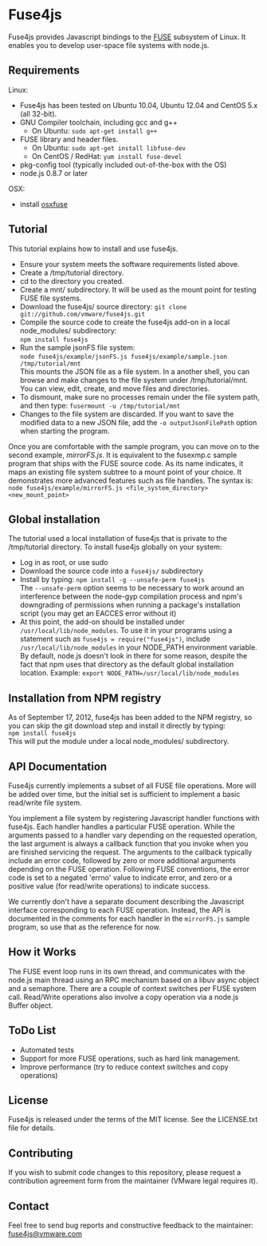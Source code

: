 Fuse4js
=======

Fuse4js provides Javascript bindings to the [FUSE](http://fuse.sourceforge.net/) subsystem of Linux. It enables you to develop user-space file systems with node.js.

Requirements
------------
Linux:
* Fuse4js has been tested on Ubuntu 10.04, Ubuntu 12.04  and CentOS 5.x (all 32-bit).
* GNU Compiler toolchain, including gcc and g++
    * On Ubuntu: `sudo apt-get install g++`
* FUSE library and header files.
    * On Ubuntu: `sudo apt-get install libfuse-dev`
    * On CentOS / RedHat: `yum install fuse-devel`
* pkg-config tool (typically included out-of-the-box with the OS)
* node.js 0.8.7 or later

OSX:
* install [osxfuse](http://osxfuse.github.com/)

Tutorial
--------

This tutorial explains how to install and use fuse4js.

* Ensure your system meets the software requirements listed above.
* Create a /tmp/tutorial directory.
* cd to the directory you created.
* Create a mnt/ subdirectory. It will be used as the mount point for testing FUSE file systems.
* Download the fuse4js/ source directory:
`git clone git://github.com/vmware/fuse4js.git`
* Compile the source code to create the fuse4js add-on in a local node_modules/ subdirectory:  
`npm install fuse4js`
* Run the sample jsonFS file system:  
`node fuse4js/example/jsonFS.js fuse4js/example/sample.json /tmp/tutorial/mnt`  
This mounts the JSON file as a file system. In a another shell, you can browse and make changes to the file system under /tmp/tutorial/mnt. You can view, edit, create, and move files and directories.
* To dismount, make sure no processes remain under the file system path, and then type:
`fusermount -u /tmp/tutorial/mnt`
* Changes to the file system are discarded. If you want to save the modified data to a new JSON file, add the `-o outputJsonFilePath` option when starting the program.

Once you are comfortable with the sample program, you can move on to the second example, *mirrorFS.js*. It is equivalent to the fusexmp.c sample program that ships with the FUSE source code. As its name indicates, it maps an existing file system subtree to a mount point of your choice. It demonstrates more advanced features such as file handles. The syntax is:
`node fuse4js/example/mirrorFS.js <file_system_directory> <new_mount_point>`


Global installation
-------------------
The tutorial used a local installation of fuse4js that is private to the /tmp/tutorial directory. To install fuse4js globally on your system:

* Log in as root, or use sudo
* Download the source code into a `fuse4js/` subdirectory
* Install by typing: `npm install -g --unsafe-perm fuse4js`  
The `--unsafe-perm` option seems to be necessary to work around an interference between the node-gyp compilation process and npm's downgrading of permissions when running a package's installation script (you may get an EACCES error without it)
* At this point, the add-on should be installed under `/usr/local/lib/node_modules`. To use it in your programs using a statement such as `fuse4js = require("fuse4js")`, include `/usr/local/lib/node_modules` in your NODE_PATH environment variable. By default, node.js doesn't look in there for some reason, despite the fact that npm uses that directory as the default global installation location. Example:
`export NODE_PATH=/usr/local/lib/node_modules`

Installation from NPM registry
-------------------
As of September 17, 2012, fuse4js has been added to the NPM registry, so you can skip the git download step and install it directly by typing:  
`npm install fuse4js`  
This will put the module under a local node_modules/ subdirectory.

API Documentation
----------------- 
Fuse4js currently implements a subset of all FUSE file operations. More will be added over time, but the initial set is sufficient to implement a basic read/write file system.

You implement a file system by registering Javascript handler functions with fuse4js. Each handler handles a particular FUSE operation. While the arguments passed to a handler vary depending on the requested operation, the last argument is always a callback function that you invoke when you are finished servicing the request. The arguments to the callback typically include an error code, followed by zero or more additional arguments depending on the FUSE operation. Following FUSE conventions, the error code is set to a negated 'errno' value to indicate error, and zero or a positive value (for read/write operations) to indicate success.

We currently don't have a separate document describing the Javascript interface corresponding to each FUSE operation. Instead, the API is documented in the comments for each handler in the `mirrorFS.js` sample program, so use that as the reference for now.

How it Works
------------
The FUSE event loop runs in its own thread, and communicates with the node.js main thread using an RPC mechanism based on a libuv async object and a semaphore. There are a couple of context switches per FUSE system call. Read/Write operations also involve a copy operation via a node.js Buffer object.

ToDo List
---------
* Automated tests
* Support for more FUSE operations, such as hard link management.
* Improve performance (try to reduce context switches and copy operations)


License
-------
Fuse4js is released under the terms of the MIT license. See the LICENSE.txt file for details.

Contributing
------------
If you wish to submit code changes to this repository, please request a contribution agreement form from the maintainer (VMware legal requires it).

Contact
-------
Feel free to send bug reports and constructive feedback to the maintainer: fuse4js@vmware.com  

